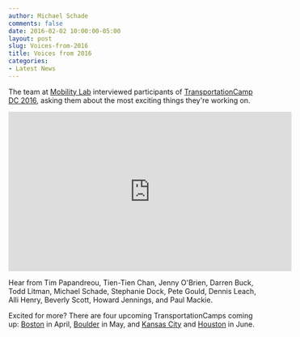 ```yaml
---
author: Michael Schade
comments: false
date: 2016-02-02 10:00:00-05:00
layout: post
slug: Voices-from-2016
title: Voices from 2016
categories:
- Latest News
---
```


The team at [Mobility Lab](http://mobilitylab.org/) interviewed participants of [TransportationCamp DC 2016](http://transportationcamp.org/events/dc-2016), asking them about the most exciting things they're working on.

<iframe align="center" width="560" height="315" src="https://www.youtube.com/embed/3m8271DtNt0?rel=0" frameborder="0"></iframe>

Hear from Tim Papandreou, Tien-Tien Chan, Jenny O'Brien, Darren Buck, Todd Litman, Michael Schade,
Stephanie Dock, Pete Gould, Dennis Leach, Alli Henry, Beverly Scott, Howard Jennings, and Paul Mackie.

Excited for more? There are four upcoming TransportationCamps coming up:
[Boston](http://transportationcamp.org/events/new-england-2016) in April,
[Boulder](http://transportationcamp.org/events/colorado-2016) in May, and
[Kansas City](http://transportationcamp.org/events/midwest-2016/) and
[Houston](http://transportationcamp.org/events/texas-2016/) in June.
